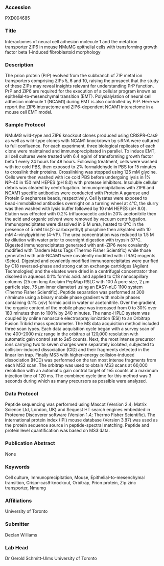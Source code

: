 ### Accession
PXD004685

### Title
Interactomes of neural cell adhesion molecule 1 and the metal ion transporter ZIP6 in mouse NMuMG epithelial cells with transforming growth factor beta 1-induced fibroblastoid morphology

### Description
The prion protein (PrP) evolved from the subbranch of ZIP metal ion transporters comprising ZIPs 5, 6 and 10, raising the prospect that the study of these ZIPs may reveal insights relevant for understanding PrP function.  PrP and ZIP6 are required for the execution of a cellular program known as epithelial-to-mesenchymal transition (EMT).  Polysialylation of neural cell adhesion molecule 1 (NCAM1) during EMT is also controlled by PrP.  Here we report the ZIP6 interactome and ZIP6-dependent NCAM1 interactome in a mouse cell EMT model.

### Sample Protocol
NMuMG wild-type and ZIP6 knockout clones produced using CRISPR-Cas9 as well as wild-type clones with NCAM1 knockdown by siRNA were cultured to full confluence.  For each experiment, three biological replicates of each clone were maintained and immunoprecipitated in parallel. To induce EMT, all cell cultures were treated with 6.4 ng/ml of transforming growth factor beta 1 every 24 hours for 48 hours.  Following treatment, cells were washed with ice cold PBS, then exposed to 2% formaldehyde in PBS for 15 minutes to crosslink their proteins. Crosslinking was stopped using 125 mM glycine.  Cells were then washed with ice cold PBS before undergoing lysis in 1% NP-40 in 150 mM HEPES (pH 8.0) with protease inhibitors. Insoluble cellular debris was cleared by centrifugation.  Immunoprecipitations with ZIP6 and NCAM1 specific antibodies were conducted with Protein A agarose and Protein G sepharose beads, respectively. Cell lysates were exposed to bead-immobilized antibodies overnight on a turning wheel at 4°C, the slurry was then washed with lysis buffer followed by 10 mM HEPES (pH 8.0).  Elution was effected with 0.2% trifluoroacetic acid in 20% acetonitrile then the acid and organic solvent were removed by vacuum centrifugation.  Immunoprecipitates were dissolved in 9 M urea, heated to 0°C in the presence of 5 mM tris(2-carboxyethyl) phosphine then alkylated with 10 mM 4-vinylpyiridine (4-VP).  The urea concentration was reduced to 1.5 M by dilution with water prior to overnight digestion with trypsin 37°C.  Digested immunoprecipitates generated with anti-ZIP6 were covalently modified with Tandem Mass Tags (Thermo Fisher Scientific) while those generated with anti-NCAM1 were covalently modified with iTRAQ reagents (Sciex). Digested and covalently modified immunoprecipitates were purified by C18 reversed-phase and strong cation exchange cartridges (Agilent Technologies) and the eluates were dried in a centrifugal concentrator then disolved in aqueous 0.1% formic acid. and applied to C18 nanocapillary columns (25 cm long Acclaim PepMap RSLC with 100 Å pore size, 2 µm particle size, 75 µm inner diameter) using an EASY-nLC 1100 system (Thermo Fisher Scientific). Peptide separation was performed at 300 nl/minute using a binary mobile phase gradient with mobile phases containing 0.1% (v/v) formic acid in water or acetonitrile. Over the gradient, the organic content of the mobile phase was increased from 0 to 30% over 180 minutes then to 100% by 240 minutes. The nano-HPLC system was coupled by online nanoscale electrospray ionization (ESI) to an Orbitrap Fusion Tribrid mass spectrometer. The MS data acquisition method included three scan types. Each data acquisition cycle began with a survey scan of the 400–2000 m/z range in the orbitrap at 120,000 resolution with automatic gain control set to 2e5 counts. Next, the most intense precursor ions carrying two to seven charges were separately isolated, subjected to collision-induced dissociation (CID) and their fragments detected in the linear ion trap. Finally MS3 with higher-energy collision-induced dissociation (HCD) was performed on the ten most intense fragments from each MS2 scan. The orbitrap was used to obtain MS3 scans at 60,000 resolution with an automatic gain control target of 1e5 counts at a maximum injection time of 120 ms. The combined cycle time for this method was 3 seconds during which as many precursors as possible were analyzed.

### Data Protocol
Peptide sequencing was performed using Mascot (Version 2.4; Matrix Science Ltd, London, UK) and Sequest HT search engines embedded in Proteome Discoverer software (Version 1.4; Thermo Fisher Scientific). The international protein index (IPI) mouse database (Version 3.87) was used as the protein sequence source in peptide-spectral matching.  Peptide and protein level quantification was based on MS3 data.

### Publication Abstract
None

### Keywords
Cell culture, Immunoprecipitation, Mouse, Epithelial-to-mesenchymal transition, Crispr-cas9 knockout, Orbitrap, Prion protein, Zip zinc transporter, Nmumg

### Affiliations
University of Toronto

### Submitter
Declan Williams

### Lab Head
Dr Gerold Schmitt-Ulms
University of Toronto


